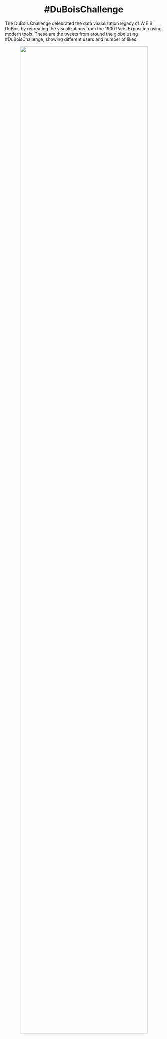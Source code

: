 <h1 align="center">
#DuBoisChallenge </h1>
The DuBois Challenge celebrated the data visualization legacy of W.E.B DuBois by recreating the visualizations from the 1900 Paris Exposition using modern tools. These are the tweets from around the globe using #DuBoisChallenge, showing different users and number of likes.
  

<p align="center">
  <img src="https://github.com/nrennie/tidytuesday/blob/main/2021/15-06-2021/15062021.gif?raw=true" width="90%">
</p>